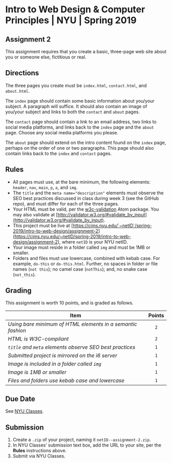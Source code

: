 # Intro to Web Design &amp; Computer Principles | NYU | Spring 2019
## Assignment 2
This assignment requires that you create a basic, three-page web site about you or someone else, fictitious or real.

## Directions
The three pages you create must be `index.html`, `contact.html`, and `about.html`.

The `index` page should contain some basic information about you/your subject. A paragraph will suffice. It should also contain an image of you/your subject and links to both the `contact` and `about` pages.

The `contact` page should contain a link to an email address, two links to social media platforms, and links back to the `index` page and the `about` page. Choose any social media platforms you please.

The `about` page should extend on the intro content found on the `index` page, perhaps on the order of one or two paragraphs. This page should also contain links back to the `index` and `contact` pages.

## Rules
* All pages must use, at the bare minimum, the following elements: `header`, `nav`, `main`, `p`, `a`, and `img`.
* The `title` and the `meta name="description"` elements must observe the SEO best practices discussed in class during week 3 (see the GitHub repo), and must differ for each of the three pages.
* Your HTML must be valid, per the [w3c-validation](https://atom.io/packages/w3c-validation) Atom package. You may also validate at [http://validator.w3.org/#validate_by_input](http://validator.w3.org/#validate_by_input).
* This project must be live at [https://cims.nyu.edu/`~netID`/spring-2019/intro-to-web-design/assignment-2](https://cims.nyu.edu/~netID/spring-2019/intro-to-web-design/assignment-2), where `netID` is your NYU netID.
* Your image must reside in a folder called `img` and must be 1MB or smaller.
* Folders and files must use lowercase, combined with kebab case. For example, `do-this` or `do-this.html`. Further, no spaces in folder or file names (`not this`); no camel case (`notThis`); and, no snake case (`not_this`).

## Grading
This assignment is worth 10 points, and is graded as follows.

| Item                                                        | Points |
|-------------------------------------------------------------|:------:|
| *Using bare minimum of HTML elements in a semantic fashion* | `2`    |
| *HTML is W3C-compliant*                                     | `2`    |
| *`title` and `meta` elements observe SEO best practices*    | `1`    |
| *Submitted project is mirrored on the i6 server*            | `1`    |
| *Image is included in a folder called `img`*                | `1`    |
| *Image is 1MB or smaller*                                   | `1`    |
| *Files and folders use kebab case and lowercase*            | `1`    |

## Due Date
See [NYU Classes](classes.nyu.edu).

## Submission
1. Create a `.zip` of your project, naming it `netID--assignment-2.zip`.
2. In NYU Classes’ submission text box, add the URL to your site, per the **Rules** instructions above.
3. Submit via NYU Classes.
